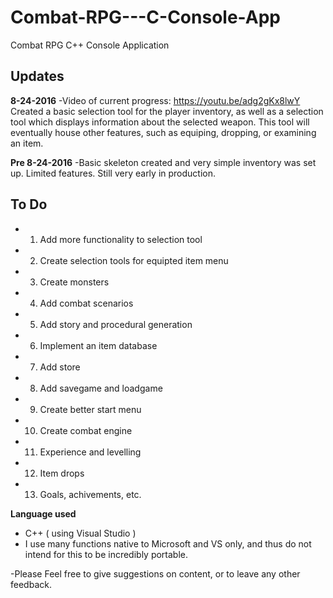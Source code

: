 # Combat-RPG---C-Console-App
Combat RPG C++ Console Application

**Updates**
-
**8-24-2016**
-Video of current progress: https://youtu.be/adg2gKx8lwY
  Created a basic selection tool for the player inventory, as well as a selection tool which displays information about the selected weapon.
  This tool will eventually house other features, such as equiping, dropping, or examining an item. 

**Pre 8-24-2016**
-Basic skeleton created and very simple inventory was set up. Limited features. Still very early in production. 

**To Do**
-
- 1) Add more functionality to selection tool
- 2) Create selection tools for equipted item menu
- 3) Create monsters
- 4) Add combat scenarios
- 5) Add story and procedural generation
- 6) Implement an item database
- 7) Add store
- 8) Add savegame and loadgame
- 9) Create better start menu
- 10) Create combat engine
- 11) Experience and levelling
- 12) Item drops
- 13) Goals, achivements, etc.

**Language used** 
- C++ ( using Visual Studio )
- I use many functions native to Microsoft and VS only, and thus do not intend for this to be incredibly portable.

-Please Feel free to give suggestions on content, or to leave any other feedback. 

